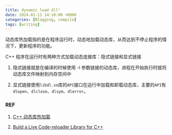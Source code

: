 ```yaml
---
title: dynamic load dll"
date: 2024-01-11 14:10:00 +0800
categories: [Blogging, compile]
tags: [writing]
---
```


动态库热加载指的是在程序运行时，动态地加载动态库，从而达到不停止程序的情况下，更新程序的功能。

C++ 程序在运行时有两种方式加载动态连接库：隐式链接和显式链接

1. 隐式链接就是在编译的时候使用 -l 参数链接的动态库，进程在开始执行时就将动态库文件映射到内存空间中

2. 显式链接使用`libdl.so`库的`API`接口在运行中加载和卸载动态库，主要的`API`有 `dlopen`、`dlclose`、`dlsym`、`dlerror`。

### REF

1. [C++ 动态库热加载](https://zhuanlan.zhihu.com/p/676040808)

2. [Build a Live Code-reloader Library for C++](https://howistart.org/posts/cpp/1/index.html)
